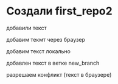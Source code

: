 ﻿# Создали first_repo2

добавили текст

добавим текмт через браузер

добавим текст локально

добавлен текст в ветке new_branch

разрешаем конфликт (текст в браузере)
